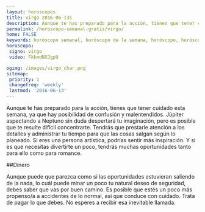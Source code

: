 ```yaml
---
layout: horoscopos
title: virgo 2016-06-13s 
description: Aunque te has preparado para la acción, tienes que tener cuidado esta semana, ya que hay posibilidad de confusión y malentendidos. Júpiter aspectando a Neptuno sin duda despertará tu imaginación, pero es posible que te resulte difícil concentrarte. Tendrás que prestarle atención a los detalles y administrar tu tiempo para que las cosas salgan según lo planeado. Si eres una persona artística, podrías sentir más inspiración. Y si es que necesitas divertirte un poco, tendrás muchas oportunidades tanto para ello como para romance.
permalink: /horoscopo-semanal-gratis/virgo/
home: FALSE
keywords: horóscopo semanal, horóscopo de la semana, horóscopo, horóscopo gratis,horóscopos, horóscopo esperanza gracia, horoscopos virgo la semana, horóscopos gratis, Tarot, Astrologia, Zodíaco, virgo, horoscopo gratis
horoscopo:
 signo: virgo
 video: FkkmdNXJgpU

ogimg: /images/virgo_char.png
sitemap:
 priority: 1
 changefreq: 'weekly'
 lastmod: '2016-06-13'
---
```



Aunque te has preparado para la acción, tienes que tener cuidado esta semana, ya que hay posibilidad de confusión y malentendidos. Júpiter aspectando a Neptuno sin duda despertará tu imaginación, pero es posible que te resulte difícil concentrarte. Tendrás que prestarle atención a los detalles y administrar tu tiempo para que las cosas salgan según lo planeado. Si eres una persona artística, podrías sentir más inspiración. Y si es que necesitas divertirte un poco, tendrás muchas oportunidades tanto para ello como para romance.

##Dinero

Aunque puede que parezca como si las oportunidades estuvieran saliendo de la nada, lo cuál puede minar un poco tu  natural deseo de seguridad, debes saber que vas por buen camino. Es posible que estés un poco más propenso/a a accidentes de lo normal, así que conduce con cuidado. Trata de pagar lo que debes. No esperes a recibir esa inevitable llamada.